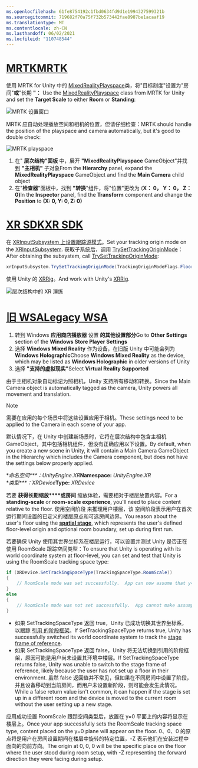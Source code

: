 ```yaml
---
ms.openlocfilehash: 61fe8754192c1fbd0634fd9d1e1994327599321b
ms.sourcegitcommit: 719682f70a75f732b573442fae8987be1acaaf19
ms.translationtype: MT
ms.contentlocale: zh-CN
ms.lasthandoff: 06/02/2021
ms.locfileid: "110748544"
---
```

# <a name="mrtk"></a>[<span data-ttu-id="8a02b-101">MRTK</span><span class="sxs-lookup"><span data-stu-id="8a02b-101">MRTK</span></span>](#tab/mrtk)
<!-- NEVER CHANGE THE ABOVE LINE! -->

<span data-ttu-id="8a02b-102">使用 MRTK for Unity 中的 [MixedRealityPlayspace](/dotnet/api/microsoft.mixedreality.toolkit.mixedrealityplayspace)类，将"目标刻度"设置为"房间"**或**"长期 **"：** </span><span class="sxs-lookup"><span data-stu-id="8a02b-102">Use the [MixedRealityPlayspace](/dotnet/api/microsoft.mixedreality.toolkit.mixedrealityplayspace) class from MRTK for Unity and set the **Target Scale** to either **Room** or **Standing**:</span></span>

![MRTK 设置窗口](../../images/mrtk-target-scale.png)

<span data-ttu-id="8a02b-104">MRTK 应自动处理播放空间和相机的位置，但请仔细检查：</span><span class="sxs-lookup"><span data-stu-id="8a02b-104">MRTK should handle the position of the playspace and camera automatically, but it's good to double check:</span></span>

![MRTK playspace](../../images/mrtk-playspace.png)

1. <span data-ttu-id="8a02b-106">在" **层次结构"面板** 中，展开 **"MixedRealityPlayspace** GameObject"并找到 **"主相机"** 子对象</span><span class="sxs-lookup"><span data-stu-id="8a02b-106">From the **Hierarchy** panel, expand the **MixedRealityPlayspace** GameObject and find the **Main Camera** child object</span></span>
2. <span data-ttu-id="8a02b-107">在"**检查器**"面板中，找到 **"转换**"组件，将"位置"更改为 (**X： 0， Y： 0， Z： 0)**</span><span class="sxs-lookup"><span data-stu-id="8a02b-107">In the **Inspector** panel, find the **Transform** component and change the **Position** to **(X: 0, Y: 0, Z: 0)**</span></span>

# <a name="xr-sdk"></a>[<span data-ttu-id="8a02b-108">XR SDK</span><span class="sxs-lookup"><span data-stu-id="8a02b-108">XR SDK</span></span>](#tab/xr)
<!-- NEVER CHANGE THE ABOVE LINE! -->

<span data-ttu-id="8a02b-109">在 [XRInputSubsystem 上设置跟踪源模式](https://docs.unity3d.com/Documentation/ScriptReference/XR.XRInputSubsystem.html)。</span><span class="sxs-lookup"><span data-stu-id="8a02b-109">Set your tracking origin mode on the [XRInputSubsystem](https://docs.unity3d.com/Documentation/ScriptReference/XR.XRInputSubsystem.html).</span></span> <span data-ttu-id="8a02b-110">获取子系统后，调用 [TrySetTrackingOriginMode](https://docs.unity3d.com/Documentation/ScriptReference/XR.XRInputSubsystem.TrySetTrackingOriginMode.html)：</span><span class="sxs-lookup"><span data-stu-id="8a02b-110">After obtaining the subsystem, call [TrySetTrackingOriginMode](https://docs.unity3d.com/Documentation/ScriptReference/XR.XRInputSubsystem.TrySetTrackingOriginMode.html):</span></span>

```cs
xrInputSubsystem.TrySetTrackingOriginMode(TrackingOriginModeFlags.Floor);
```

<span data-ttu-id="8a02b-111">使用 Unity 的 [XRRig](https://docs.unity3d.com/Manual/configuring-project-for-xr.html)。</span><span class="sxs-lookup"><span data-stu-id="8a02b-111">And work with Unity's [XRRig](https://docs.unity3d.com/Manual/configuring-project-for-xr.html).</span></span>

![层次结构中的 XR 演练](../../images/xrsdk-xrrig.png)

# <a name="legacy-wsa"></a>[<span data-ttu-id="8a02b-113">旧 WSA</span><span class="sxs-lookup"><span data-stu-id="8a02b-113">Legacy WSA</span></span>](#tab/wsa)
<!-- NEVER CHANGE THE ABOVE LINE! -->

1. <span data-ttu-id="8a02b-114">转到 Windows **应用商店播放器** 设置 **的其他设置部分**</span><span class="sxs-lookup"><span data-stu-id="8a02b-114">Go to **Other Settings** section of the **Windows Store Player Settings**</span></span>
2. <span data-ttu-id="8a02b-115">选择 **Windows Mixed Reality** 作为设备，在旧版 Unity 中可能会列为 **Windows Holographic**</span><span class="sxs-lookup"><span data-stu-id="8a02b-115">Choose **Windows Mixed Reality** as the device, which may be listed as **Windows Holographic** in older versions of Unity</span></span>
3. <span data-ttu-id="8a02b-116">选择 **"支持的虚拟现实"**</span><span class="sxs-lookup"><span data-stu-id="8a02b-116">Select **Virtual Reality Supported**</span></span>

<span data-ttu-id="8a02b-117">由于主相机对象自动标记为照相机，Unity 支持所有移动和转换。</span><span class="sxs-lookup"><span data-stu-id="8a02b-117">Since the Main Camera object is automatically tagged as the camera, Unity powers all movement and translation.</span></span>

>[!NOTE]
><span data-ttu-id="8a02b-118">需要在应用的每个场景中将这些设置应用于相机。</span><span class="sxs-lookup"><span data-stu-id="8a02b-118">These settings need to be applied to the Camera in each scene of your app.</span></span>
>
><span data-ttu-id="8a02b-119">默认情况下，在 Unity 中创建新场景时，它将在层次结构中包含主相机 GameObject，其中包括相机组件，但没有正确应用以下设置。</span><span class="sxs-lookup"><span data-stu-id="8a02b-119">By default, when you create a new scene in Unity, it will contain a Main Camera GameObject in the Hierarchy which includes the Camera component, but does not have the settings below properly applied.</span></span>

<span data-ttu-id="8a02b-120">\**命名空间\*\*\*：UnityEngine.XR*</span><span class="sxs-lookup"><span data-stu-id="8a02b-120">**Namespace:** *UnityEngine.XR*</span></span><br>
<span data-ttu-id="8a02b-121">\**类型\*\*\*：XRDevice*</span><span class="sxs-lookup"><span data-stu-id="8a02b-121">**Type:** *XRDevice*</span></span>

<span data-ttu-id="8a02b-122">若要 **获得长期缩放\*\*\*\*或房间** 缩放体验，需要相对于楼层放置内容。</span><span class="sxs-lookup"><span data-stu-id="8a02b-122">For a **standing-scale** or **room-scale experience**, you'll need to place content relative to the floor.</span></span> <span data-ttu-id="8a02b-123">使用空间阶段 来推理用户楼层，该 **[](../../../../design/coordinate-systems.md#spatial-coordinate-systems)** 空间阶段表示用户在首次运行期间设置的已定义的楼层原点和可选房间边界。</span><span class="sxs-lookup"><span data-stu-id="8a02b-123">You reason about the user's floor using the **[spatial stage](../../../../design/coordinate-systems.md#spatial-coordinate-systems)**, which represents the user's defined floor-level origin and optional room boundary, set up during first run.</span></span>

<span data-ttu-id="8a02b-124">若要确保 Unity 使用其世界坐标系在楼层运行，可以设置并测试 Unity 是否正在使用 RoomScale 跟踪空间类型：</span><span class="sxs-lookup"><span data-stu-id="8a02b-124">To ensure that Unity is operating with its world coordinate system at floor-level, you can set and test that Unity is using the RoomScale tracking space type:</span></span>

```cs
if (XRDevice.SetTrackingSpaceType(TrackingSpaceType.RoomScale))
{
    // RoomScale mode was set successfully.  App can now assume that y=0 in Unity world coordinate represents the floor.
}
else
{
    // RoomScale mode was not set successfully.  App cannot make assumptions about where the floor plane is.
}
```

* <span data-ttu-id="8a02b-125">如果 SetTrackingSpaceType 返回 true，Unity 已成功切换其世界坐标系，以跟踪 [引用 的阶段框架](../../../../design/coordinate-systems.md#spatial-coordinate-systems)。</span><span class="sxs-lookup"><span data-stu-id="8a02b-125">If SetTrackingSpaceType returns true, Unity has successfully switched its world coordinate system to track the [stage frame of reference](../../../../design/coordinate-systems.md#spatial-coordinate-systems).</span></span>
* <span data-ttu-id="8a02b-126">如果 SetTrackingSpaceType 返回 false，Unity 将无法切换到引用的阶段框架，原因可能是用户尚未设置其环境中楼层。</span><span class="sxs-lookup"><span data-stu-id="8a02b-126">If SetTrackingSpaceType returns false, Unity was unable to switch to the stage frame of reference, likely because the user has not set up a floor in their environment.</span></span> <span data-ttu-id="8a02b-127">虽然 false 返回值并不常见，但如果在不同房间中设置了阶段，并且设备移动到当前房间，而用户未设置新阶段，则可能会发生此情况。</span><span class="sxs-lookup"><span data-stu-id="8a02b-127">While a false return value isn't common, it can happen if the stage is set up in a different room and the device is moved to the current room without the user setting up a new stage.</span></span>

<span data-ttu-id="8a02b-128">应用成功设置 RoomScale 跟踪空间类型后，放置在 y=0 平面上的内容将显示在楼层上。</span><span class="sxs-lookup"><span data-stu-id="8a02b-128">Once your app successfully sets the RoomScale tracking space type, content placed on the y=0 plane will appear on the floor.</span></span> <span data-ttu-id="8a02b-129">0、0、0 的原点将是用户在房间设置期间在楼层中旋转的特定位置，-Z 表示他们在安装过程中面向的向前方向。</span><span class="sxs-lookup"><span data-stu-id="8a02b-129">The origin at 0, 0, 0 will be the specific place on the floor where the user stood during room setup, with -Z representing the forward direction they were facing during setup.</span></span>